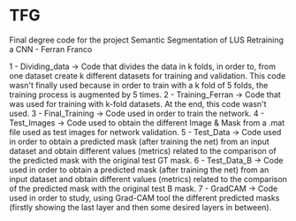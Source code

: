 # TFG
Final degree code for the project Semantic Segmentation of LUS Retraining a CNN - Ferran Franco 


1 - Dividing_data -> Code that divides the data in k folds, in order to, from one dataset create k different datasets for training and                        validation. This code wasn't finally used because in order to train with a k fold of 5 folds, the training process                      is augmented by 5 times. 
2 - Training_Ferran -> Code that was used for training with k-fold datasets. At the end, this code wasn't used. 
3 - Final_Training -> Code used in order to train the network.
4 - Test_Images -> Code used to obtain the different Image & Mask from a .mat file used as test images for network validation. 
5 - Test_Data -> Code used in order to obtain a predicted mask (after training the net) from an input dataset and obtain different                        values (metrics) related to the comparison of the predicted mask with the original test GT mask. 
6 - Test_Data_B -> Code used in order to obtain a predicted mask (after training the net) from an input dataset and obtain different                        values (metrics) related to the comparison of the predicted mask with the original test B mask. 
7 - GradCAM -> Code used in order to study, using Grad-CAM tool the different predicted masks (firstly showing the last layer and then                  some desired layers in between). 
